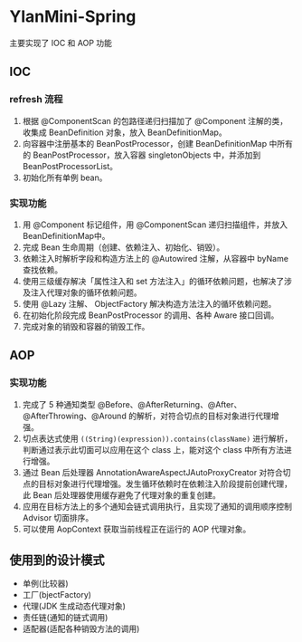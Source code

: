 # YlanMini-Spring
主要实现了 IOC 和 AOP 功能
## IOC
### refresh 流程

1. 根据 @ComponentScan  的包路径递归扫描加了 @Component  注解的类，收集成 BeanDefinition 对象，放入 BeanDefinitionMap。
2. 向容器中注册基本的 BeanPostProcessor，创建 BeanDefinitionMap 中所有的 BeanPostProcessor，放入容器 singletonObjects 中，并添加到 BeanPostProcessorList。
3. 初始化所有单例 bean。
### 实现功能

1. 用 @Component  标记组件，用 @ComponentScan  递归扫描组件，并放入BeanDefinitionMap中。
2. 完成 Bean 生命周期（创建、依赖注入、初始化、销毁）。
3. 依赖注入时解析字段和构造方法上的 @Autowired 注解，从容器中 byName 查找依赖。
4. 使用三级缓存解决「属性注入和 set 方法注入」的循环依赖问题，也解决了涉及注入代理对象的循环依赖问题。
5. 使用 @Lazy  注解、 ObjectFactory 解决构造方法注入的循环依赖问题。
6. 在初始化阶段完成 BeanPostProcessor 的调用、各种 Aware 接口回调。
7. 完成对象的销毁和容器的销毁工作。
## AOP
### 实现功能

1. 完成了 5 种通知类型 @Before、@AfterReturning、@After、@AfterThrowing、@Around  的解析，对符合切点的目标对象进行代理增强。
2. 切点表达式使用 `((String)(expression)).contains(className)` 进行解析，判断通过表示此切面可以应用在这个 class 上，能对这个 class 中所有方法进行增强。
3. 通过 Bean 后处理器 AnnotationAwareAspectJAutoProxyCreator 对符合切点的目标对象进行代理增强。发生循环依赖时在依赖注入阶段提前创建代理，此 Bean 后处理器使用缓存避免了代理对象的重复创建。
4. 应用在目标方法上的多个通知会链式调用执行，且实现了通知的调用顺序控制 Advisor 切面排序。
5. 可以使用 AopContext 获取当前线程正在运行的 AOP 代理对象。
## 使用到的设计模式

- 单例(比较器)
- 工厂(bjectFactory)
- 代理(JDK 生成动态代理对象)
- 责任链(通知的链式调用)
- 适配器(适配各种销毁方法的调用)
